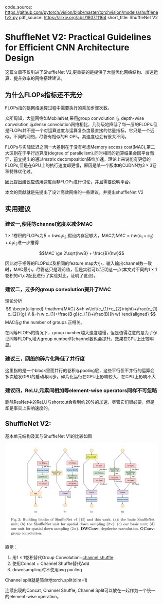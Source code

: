 code_source: https://github.com/pytorch/vision/blob/master/torchvision/models/shufflenetv2.py
pdf_source: https://arxiv.org/abs/1807.11164
short_title: ShuffleNet V2
# ShuffleNet V2: Practical Guidelines for Efficient CNN Architecture Design

这篇文章不仅引进了ShuffleNet V2,更重要的是提供了大量优化网络结构、加速运算、提升效率的网络搭建建议。

## 为什么FLOPs指标还不充分

FLOPs指的是网络运算过程中需要执行的乘加步骤次数。

众所周知，大量网络如MobileNet,采用group convolution 与 depth-wise convolution,与dense convolution网络相比，几何级地降低了每一层的FLOPs.但是FLOPs并不是一个对运算速度与运算复杂度最直接的估量指标，它只是一个近似。不同的网络，尽管有相似的FLOPs，其速度也会有很大不同。

FLOPs与实际延迟之间一大差别在于没有考虑Memory access cost(MAC),第二大区别在于平行运算度(degree of parallelism).同时相同的运算结果会因平台而异，[前文](https://arxiv.org/pdf/1405.3866.pdf)提出的通过matrix decomposition降维加速，理论上来说能有更低的FLOPs,但是在GPU上的执行速度却更慢，原因是某一个版本的CUDNN为$3\times 3$卷积特殊优化过。

因此提出建议应该用速度而非FLOPs进行讨论，并且需要说明平台。

本文的贡献就是先提出了设计高效网络的一些建议，并提出shuffleNet V2

## 实用建议


### 建议一,使用等channel宽度以减少MAC

$1 \times 1$卷积的FLOPs为$B = hwc_1c_2$,假设内存足够大，MAC为$MAC=hw(c_1+c_2)+c_1c_2$进一步推得

$$MAC \ge 2\sqrt{hwB} + \frac{B}{hw}$$

因此对于相等的FLOPs以及相同的feature map大小，输入输出channel数一致时，MAC最小。尽管这只是理论值，但是实验可以证明这一点(本文对不同的$1\times 1$卷积的c1,c2配比进行了实验对比，证明了这点)。

### 建议二，过多的group convolution提升了MAC

理论分析
$$
\begin{aligned} \mathrm{MAC} &=h w\left(c_{1}+c_{2}\right)+\frac{c_{1} c_{2}}{g} \\ &=h w c_{1}+\frac{B g}{c_{1}}+\frac{B}{h w} \end{aligned}
$$
MAC与$g$ the number of groups 正相关。

在同等FLOPs的情况下，group number越大速度越慢，但是值得注意的是为了保证同等FLOPs,增大group number时channel数也会提升。效果在GPU上比较明显。

### 建议三，网络的碎片化降低了并行度

这里指的是一个block里面并行的卷积与pooling层，这些平行但不并行的运算会多次触发GPU的启动与同步。碎片化运行在GPU上影响较大，在CPU上影响不大

### 建议四，ReLU,元素间相加等element-wise operators同样不可忽略

删除ResNet中的ReLU与shortcut会看到约20%的加速，尽管它们很必要，但是却是事实上影响速度的。


## ShuffleNet V2:

基本单元结构及其与ShuffleNet V1的比较如图

![image](res/ShuffelV1V2.png)

直觉：

1. 用$1\times 1$卷积替代Group Convolution+[channel shuffle](https://blog.csdn.net/u011974639/article/details/79200559)
2. 使用Concat + Channel Shuffle替代Add
3. downsampling时不使用avg pooling

Channel split就是简单地torch.split(dim=1)

连续出现的Concat, Channel Shuffle, Channel Split可以放在一起作为一个统一的element-wise operation。


